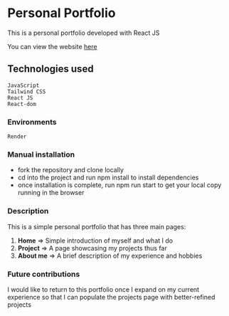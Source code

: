 # Personal Portfolio
This is a personal portfolio developed with React JS

You can view the website [here](https://tamara-personal-portfolio.onrender.com/)

## Technologies used
```
JavaScript
Tailwind CSS
React JS
React-dom

```
### Environments
```
Render
```

### Manual installation
* fork the repository and clone locally
* cd into the project and run npm install to install dependencies
* once installation is complete, run npm run start to get your local copy running in the browser

### Description
This is a simple personal portfolio that has three main pages:
1. **Home** => Simple introduction of myself and what I do
2. **Project** => A page showcasing my projects thus far
3. **About me** => A brief description of my experience and hobbies

### Future contributions
I would like to return to this portfolio once I expand on my current experience
so that I can populate the projects page with better-refined projects
